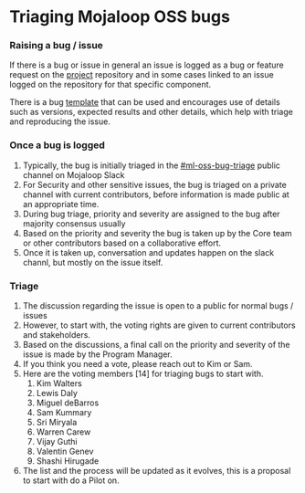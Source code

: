 # Triaging Mojaloop OSS bugs

### Raising a bug / issue

If there is a bug or issue in general an issue is logged as a bug or feature request on the [project](https://github.com/mojaloop/project/issues/new/choose) repository and in some cases linked to an issue logged on the repository for that specific component.

There is a bug [template](https://github.com/mojaloop/project/issues/new?assignees=&labels=bug&template=bug_report.md&title=) that can be used and encourages use of details such as versions, expected results and other details, which help with triage and reproducing the issue.

### Once a bug is logged

1. Typically, the bug is initially triaged in the [#ml-oss-bug-triage](https://mojaloop.slack.com/messages/CMCVBHPUH) public channel on Mojaloop Slack
2. For Security and other sensitive issues, the bug is triaged on a private channel with current contributors, before information is made public at an appropriate time.
3. During bug triage, priority and severity are assigned to the bug after majority consensus usually
4. Based on the priority and severity the bug is taken up by the Core team or other contributors based on a collaborative effort.
5. Once it is taken up, conversation and updates happen on the slack channl, but mostly on the issue itself.

### Triage

1. The discussion regarding the issue is open to a public for normal bugs / issues
2. However, to start with, the voting rights are given to current contributors and stakeholders.
3. Based on the discussions, a final call on the priority and severity of the issue is made by the Program Manager.
4. If you think you need a vote, please reach out to Kim or Sam.
5. Here are the voting members [14] for triaging bugs to start with.
    1. Kim Walters
    1. Lewis Daly
    1. Miguel deBarros
    1. Sam Kummary
    1. Sri Miryala
    1. Warren Carew
    1. Vijay Guthi
    1. Valentin Genev
    1. Shashi Hirugade 
6. The list and the process will be updated as it evolves, this is a proposal to start with do a Pilot on.
